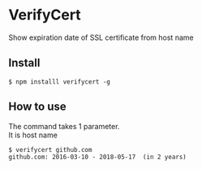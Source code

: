 # VerifyCert
Show expiration date of SSL certificate from host name

## Install

```
$ npm installl verifycert -g
```

## How to use
The command takes 1 parameter.  
It is host name

```
$ verifycert github.com
github.com: 2016-03-10 - 2018-05-17  (in 2 years)
```
